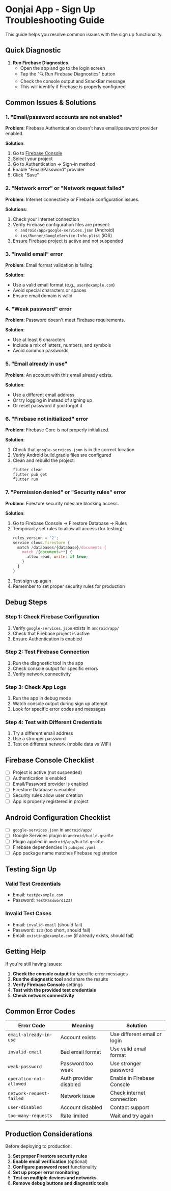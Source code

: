 # Oonjai App - Sign Up Troubleshooting Guide

This guide helps you resolve common issues with the sign up functionality.

## Quick Diagnostic

1. **Run Firebase Diagnostics**
   - Open the app and go to the login screen
   - Tap the "🔍 Run Firebase Diagnostics" button
   - Check the console output and SnackBar message
   - This will identify if Firebase is properly configured

## Common Issues & Solutions

### 1. "Email/password accounts are not enabled"

**Problem**: Firebase Authentication doesn't have email/password provider enabled.

**Solution**:
1. Go to [Firebase Console](https://console.firebase.google.com/)
2. Select your project
3. Go to Authentication → Sign-in method
4. Enable "Email/Password" provider
5. Click "Save"

### 2. "Network error" or "Network request failed"

**Problem**: Internet connectivity or Firebase configuration issues.

**Solutions**:
1. Check your internet connection
2. Verify Firebase configuration files are present:
   - `android/app/google-services.json` (Android)
   - `ios/Runner/GoogleService-Info.plist` (iOS)
3. Ensure Firebase project is active and not suspended

### 3. "Invalid email" error

**Problem**: Email format validation is failing.

**Solution**:
- Use a valid email format (e.g., `user@example.com`)
- Avoid special characters or spaces
- Ensure email domain is valid

### 4. "Weak password" error

**Problem**: Password doesn't meet Firebase requirements.

**Solution**:
- Use at least 6 characters
- Include a mix of letters, numbers, and symbols
- Avoid common passwords

### 5. "Email already in use"

**Problem**: An account with this email already exists.

**Solution**:
- Use a different email address
- Or try logging in instead of signing up
- Or reset password if you forgot it

### 6. "Firebase not initialized" error

**Problem**: Firebase Core is not properly initialized.

**Solution**:
1. Check that `google-services.json` is in the correct location
2. Verify Android build.gradle files are configured
3. Clean and rebuild the project:
   ```bash
   flutter clean
   flutter pub get
   flutter run
   ```

### 7. "Permission denied" or "Security rules" error

**Problem**: Firestore security rules are blocking access.

**Solution**:
1. Go to Firebase Console → Firestore Database → Rules
2. Temporarily set rules to allow all access (for testing):
   ```javascript
   rules_version = '2';
   service cloud.firestore {
     match /databases/{database}/documents {
       match /{document=**} {
         allow read, write: if true;
       }
     }
   }
   ```
3. Test sign up again
4. Remember to set proper security rules for production

## Debug Steps

### Step 1: Check Firebase Configuration
1. Verify `google-services.json` exists in `android/app/`
2. Check that Firebase project is active
3. Ensure Authentication is enabled

### Step 2: Test Firebase Connection
1. Run the diagnostic tool in the app
2. Check console output for specific errors
3. Verify network connectivity

### Step 3: Check App Logs
1. Run the app in debug mode
2. Watch console output during sign up attempt
3. Look for specific error codes and messages

### Step 4: Test with Different Credentials
1. Try a different email address
2. Use a stronger password
3. Test on different network (mobile data vs WiFi)

## Firebase Console Checklist

- [ ] Project is active (not suspended)
- [ ] Authentication is enabled
- [ ] Email/Password provider is enabled
- [ ] Firestore Database is enabled
- [ ] Security rules allow user creation
- [ ] App is properly registered in project

## Android Configuration Checklist

- [ ] `google-services.json` in `android/app/`
- [ ] Google Services plugin in `android/build.gradle`
- [ ] Plugin applied in `android/app/build.gradle`
- [ ] Firebase dependencies in `pubspec.yaml`
- [ ] App package name matches Firebase registration

## Testing Sign Up

### Valid Test Credentials
- Email: `test@example.com`
- Password: `TestPassword123!`

### Invalid Test Cases
- Email: `invalid-email` (should fail)
- Password: `123` (too short, should fail)
- Email: `existing@example.com` (if already exists, should fail)

## Getting Help

If you're still having issues:

1. **Check the console output** for specific error messages
2. **Run the diagnostic tool** and share the results
3. **Verify Firebase Console** settings
4. **Test with the provided test credentials**
5. **Check network connectivity**

## Common Error Codes

| Error Code | Meaning | Solution |
|------------|---------|----------|
| `email-already-in-use` | Account exists | Use different email or login |
| `invalid-email` | Bad email format | Use valid email format |
| `weak-password` | Password too weak | Use stronger password |
| `operation-not-allowed` | Auth provider disabled | Enable in Firebase Console |
| `network-request-failed` | Network issue | Check internet connection |
| `user-disabled` | Account disabled | Contact support |
| `too-many-requests` | Rate limited | Wait and try again |

## Production Considerations

Before deploying to production:

1. **Set proper Firestore security rules**
2. **Enable email verification** (optional)
3. **Configure password reset** functionality
4. **Set up proper error monitoring**
5. **Test on multiple devices and networks**
6. **Remove debug buttons and diagnostic tools**
